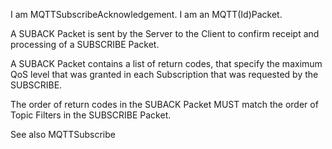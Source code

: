 I am MQTTSubscribeAcknowledgement.
I am an MQTT(Id)Packet.

A SUBACK Packet is sent by the Server to the Client to confirm receipt and processing of a SUBSCRIBE Packet.
 
A SUBACK Packet contains a list of return codes, that specify the maximum QoS level that was granted in each Subscription that was requested by the SUBSCRIBE.

The order of return codes in the SUBACK Packet MUST match the order of Topic Filters in the SUBSCRIBE Packet.

See also MQTTSubscribe